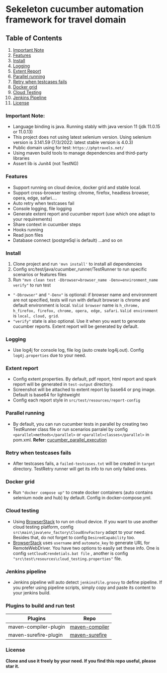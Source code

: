 # Sekeleton cucumber automation framework for travel domain

## Table of Contents
1. [Important Note](https://github.com/nnson0310/phptravel_cucumber_java_automation_framework#important-note)
2. [Features](https://github.com/nnson0310/phptravel_cucumber_java_automation_framework#features)
3. [Install](https://github.com/nnson0310/phptravel_cucumber_java_automation_framework#install)
4. [Logging](https://github.com/nnson0310/phptravel_cucumber_java_automation_framework#logging)
5. [Extent Report](https://github.com/nnson0310/phptravel_cucumber_java_automation_framework#extent-report)
6. [Parallel running](https://github.com/nnson0310/phptravel_cucumber_java_automation_framework#parallel-running)
7. [Retry when testcases fails](https://github.com/nnson0310/phptravel_cucumber_java_automation_framework#retry-when-testcases-fails)
8. [Docker grid](https://github.com/nnson0310/phptravel_cucumber_java_automation_framework#docker-grid)
9. [Cloud Testing](https://github.com/nnson0310/phptravel_cucumber_java_automation_framework#cloud-testing)
10. [Jenkins Pipeline](https://github.com/nnson0310/phptravel_cucumber_java_automation_framework#jenkins-pipeline)
10. [License](https://github.com/nnson0310/phptravel_cucumber_java_automation_framework#license)

### Important Note:
+ Language binding is java. Running stably with java version 11 (jdk 11.0.15 or 11.0.13)
+ This project does not using latest selenium version. Using selenium version is 3.141.59 (7/3/2022: latest stable version is 4.0.3)
+ Public domain using for test: `https://phptravels.net/`
+ Using maven build tools to manage dependencies and third-party libraries
+ Assert lib is Junit4 (not TestNG)

### Features
+  Support running on cloud device, docker grid and stable local.
+  Support cross-browser testing: chrome, firefox, headless browser, opera, edge, safari....
+  Auto retry when testcases fail
+  Console logging, file logging
+  Generate extent report and cucumber report (use which one adapt to your requirements)
+  Share context in cucumber steps
+  Hooks running
+  Read json files
+  Database connect (postgreSql is default)
   ...and so on

### Install
1. Clone project and run `'mvn install'` to install all dependencies
2. Config src/test/java/cucumber_runner/TestRunner to run specific scenarios or features files
3. Run `"mvn clean test -Dbrowser=browser_name -Denv=environment_name verify"` to run test
+ `"-Dbrowser"` and `"-Denv"` is optional: if browser name and environment are not specified, tests will run with default browser is chrome and default environment is local. `Valid browser` name is `h_chrome, h_firefox, firefox, chrome, opera, edge, safari`.  `Valid environment` is `local, cloud, grid`.
+ `"verify"` state is also optional. Use it when you want to generate cucumber reports. Extent report will be generated by default.

### Logging
+ Use log4j for console log, file log (auto create log4j.out). Config `log4j.properties` due to your need.

### Extent report
+ Config extent.properties. By default, pdf report, html report and spark report will be generated in `test-output` directory.
+ Screenshot will be attached to extent report by base64 or png image. Default is base64 for lightweight
+ Config each report style in `src/test/resources/report-config`

### Parallel running
+ By default, you can run cucumber tests in parallel by creating two TestRunner class file or run scenarios parralel by config `<parallel>methods</parallel>` or `<parallel>classes</parallel>` in pom.xml.
  **Refer**: [cucumber_parallel_execution](https://cucumber.io/docs/guides/parallel-execution/)

### Retry when testcases fails
+ After testcases fails, a `failed-testcases.txt` will be created in `target` directory. TestRetry runner will get its info to run only failed ones.

### Docker grid
+ Run `"docker compose up"` to create docker containers (auto contains selenium node and hub) by default. Config in docker-compose.yml.

### Cloud testing
+ Using [BrowserStack](https://www.browserstack.com/) to run on cloud device. If you want to use another cloud testing platform, config `src\main\java\env_factory\CloudEnvFactory` adapt to your need. Besides that, do not forget to config `DesiredCapability` too.
+ [BrowserStack](https://www.browserstack.com/) uses `username` and `automate_key` to generate URL for RemoteWebDriver. You have two options to easily set these info. One is config `setCloudCrendetials.bat file` , another is config `"src\test\resources\cloud_testing.properties"` file.

### Jenkins pipeline
+ Jenkins pipeline will auto detect `jenkinsFile.groovy` to define pipeline. If you prefer using pipeline scripts, simply copy and paste its content to your jenkins build.

### Plugins to build and run test
| Plugins | Repo |
|---------|--------|
|  maven-compiler-plugin | [maven-compiler][MCP] |
|maven-surefire-plugin | [maven-surefire][MSP] |

### License
**Clone and use it freely by your need. If you find this repo useful, please star it.**

[MCP]: <https://mvnrepository.com/artifact/org.apache.maven.plugins/maven-surefire-plugin/2.22.2>
[MSP]: <https://mvnrepository.com/artifact/org.apache.maven.plugins/maven-compiler-plugin/3.8.1>
